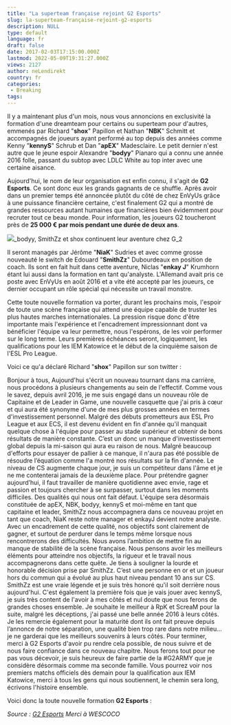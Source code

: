 ```yaml
---
title: "La superteam française rejoint G2 Esports"
slug: la-superteam-française-rejoint-g2-esports
description: NULL
type: default
language: fr
draft: false
date: 2017-02-03T17:15:00.000Z
lastmod: 2022-05-09T19:31:27.000Z
views: 2127
author: neLendirekt
country: fr
categories:
 - Breaking
tags:
---
```

Il y a maintenant plus d'un mois, nous vous annoncions en exclusivité la formation d'une dreamteam pour certains ou superteam pour d'autres, emmenés par Richard "**shox**" Papillon et Nathan "**NBK**" Schmitt et accompagnés de joueurs ayant performé au top depuis des années comme Kenny "**kennyS**" Schrub et Dan "**apEX**" Madesclaire. Le petit dernier n'est autre que le jeune espoir Alexandre "**bodyy**" Pianaro qui a connu une année 2016 folle, passant du subtop avec LDLC White au top inter avec une certaine aisance.

Aujourd'hui, le nom de leur organisation est enfin connu, il s'agit de **G2 Esports**. Ce sont donc eux les grands gagnants de ce shuffle. Après avoir dans un premier temps été annoncée plutôt du côté de chez EnVyUs grâce à une puissance financière certaine, c'est finalement G2 qui a montré de grandes ressources autant humaines que financières bien évidemment pour recruter tout ce beau monde. Pour information, les joueurs G2 toucheront près de **25 000 € par mois pendant une durée de deux ans**.

![](/storage/images/58947aa8e588a_1473614030865jpeg.jpeg)_bodyy, SmithZz et shox continuent leur aventure chez G_2

Il seront managés par Jérôme "**NiaK**" Sudries et avec comme grosse nouveauté le switch de Edouard "**SmithZz**" Dubourdeaux en position de coach. Ils sont en fait huit dans cette aventure, Niclas "**enkay J**" Krumhorn étant lui aussi dans la formation en tant qu'analyste. L'Allemand avait pris ce poste avec EnVyUs en août 2016 et a vite été accepté par les joueurs, ce dernier occupant un rôle spécial qui nécessite un travail monstre.

Cette toute nouvelle formation va porter, durant les prochains mois, l'espoir de toute une scène française qui attend une équipe capable de truster les plus hautes marches internationales. La pression risque donc d'être importante mais l'expérience et l'encadrement impressionnant dont va bénéficier l'équipe va leur permettre, nous l'espérons, de les voir performer sur le long terme. Leurs premières échéances seront, logiquement, les qualifications pour les IEM Katowice et le début de la cinquième saison de l'ESL Pro League.

Voici ce qu'a déclaré Richard "**shox**" Papillon sur son twitter :

Bonjour à tous, Aujourd'hui s'écrit un nouveau tournant dans ma carrière, nous procédons à plusieurs changements au sein de l'effectif. Comme vous le savez, depuis avril 2016, je me suis engagé dans un nouveau rôle de Capitaine et de Leader in Game, une nouvelle casquette que j'ai pris à cœur et qui aura été synonyme d'une de mes plus grosses années en termes d'investissement personnel. Malgré des débuts prometteurs aux ESL Pro League et aux ECS, il est devenu évident en fin d'année qu'il manquait quelque chose à l'équipe pour passer au stade supérieur et obtenir de bons résultats de manière constante. C’est un donc un manque d'investissement global depuis la mi-saison qui aura eu raison de nous. Malgré beaucoup d'efforts pour essayer de pallier à ce manque, il n'aura pas été possible de résoudre l’équation comme l'a montré nos résultats sur la fin d'année. Le niveau de CS augmente chaque jour, je suis un compétiteur dans l'âme et je ne me contenterai jamais de la deuxième place. Pour prétendre gagner aujourd’hui, il faut travailler de manière quotidienne avec envie, rage et passion et toujours chercher à se surpasser, surtout dans les moments difficiles. Des qualités qui nous ont fait défaut. L'équipe sera désormais constituée de apEX, NBK, bodyy, kennyS et moi-même en tant que capitaine et leader, SmithZz nous accompagnera dans ce nouveau projet en tant que coach, NiaK reste notre manager et enkayJ devient notre analyste. Avec un encadrement de cette qualité, nos objectifs sont clairement de gagner, et surtout de perdurer dans le temps même lorsque nous rencontrerons des difficultés. Nous avons l’ambition de mettre fin au manque de stabilité de la scène française. Nous pensons avoir les meilleurs éléments pour atteindre nos objectifs, la rigueur et le travail nous accompagnerons dans cette quête. Je tiens à souligner la lourde et honorable décision prise par SmithZz. C’est une personne en or et un joueur hors du commun qui a évolué au plus haut niveau pendant 10 ans sur CS. SmithZz est une vraie légende et je suis très honoré qu'il soit derrière nous aujourd'hui. C'est également la première fois que je vais jouer avec kennyS, je suis très content de l'avoir à mes côtés et nul doute que nous ferons de grandes choses ensemble. Je souhaite le meilleur à RpK et ScreaM pour la suite, malgré les déceptions, j'ai passé une belle année 2016 à leurs côtés. Je les remercie également pour la maturité dont ils ont fait preuve depuis l’annonce de notre séparation, une qualité bien trop rare dans notre milieu… je ne garderai que les meilleurs souvenirs à leurs côtés. Pour terminer, merci à G2 Esports d'avoir pu rendre cela possible, de nous suivre et de nous faire confiance dans ce nouveau chapitre. Nous ferons tout pour ne pas vous décevoir, je suis heureux de faire partie de la #G2ARMY que je considère désormais comme ma seconde famille. Vous pourrez voir nos premiers matchs officiels dès demain pour la qualification aux IEM Katowice, merci à tous les gens qui nous soutiennent, le chemin sera long, écrivons l'histoire ensemble. 

Voici donc la toute nouvelle formation **G2 Esports** :

_Source : [G2 Esports](http://www.g2esports.com/revolution)_ 
_Merci à WESCOCO_
